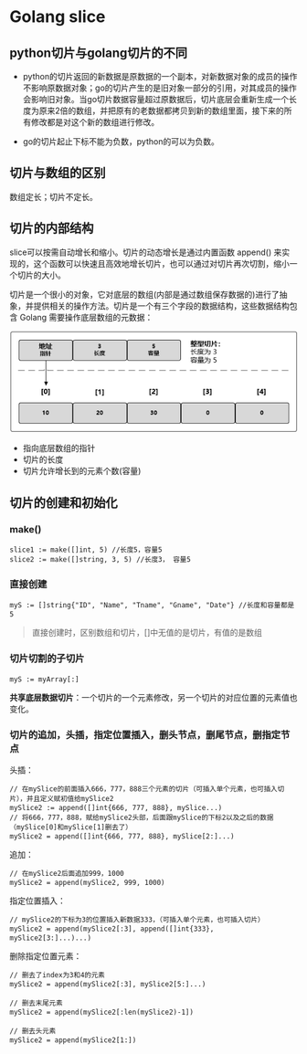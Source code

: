 # Golang slice

## python切片与golang切片的不同

* python的切片返回的新数据是原数据的一个副本，对新数据对象的成员的操作不影响原数据对象；go的切片产生的是旧对象一部分的引用，对其成员的操作会影响旧对象。当go切片数据容量超过原数据后，切片底层会重新生成一个长度为原来2倍的数组，并把原有的老数据都拷贝到新的数组里面，接下来的所有修改都是对这个新的数组进行修改。

* go的切片起止下标不能为负数，python的可以为负数。

## 切片与数组的区别

数组定长；切片不定长。

## 切片的内部结构

slice可以按需自动增长和缩小。切片的动态增长是通过内置函数 append() 来实现的，这个函数可以快速且高效地增长切片，也可以通过对切片再次切割，缩小一个切片的大小。

切片是一个很小的对象，它对底层的数组(内部是通过数组保存数据的)进行了抽象，并提供相关的操作方法。切片是一个有三个字段的数据结构，这些数据结构包含 Golang 需要操作底层数组的元数据：

![slice](pic/slice1.png)

* 指向底层数组的指针
* 切片的长度
* 切片允许增长到的元素个数(容量)

## 切片的创建和初始化

### make()

    slice1 := make([]int, 5) //长度5，容量5
    slice2 := make([]string, 3, 5) //长度3， 容量5

### 直接创建

    myS := []string{"ID", "Name", "Tname", "Gname", "Date"} //长度和容量都是5

> 直接创建时，区别数组和切片，[]中无值的是切片，有值的是数组

### 切片切割的子切片

    myS := myArray[:]

**共享底层数据切片**：一个切片的一个元素修改，另一个切片的对应位置的元素值也变化。

### 切片的追加，头插，指定位置插入，删头节点，删尾节点，删指定节点

头插：

    // 在mySlice的前面插入666，777，888三个元素的切片（可插入单个元素，也可插入切片），并且定义赋初值给mySlice2
    mySlice2 := append([]int{666, 777, 888}, mySlice...)
    // 将666，777，888，赋给mySlice2头部，后面跟mySlice的下标2以及之后的数据（mySlice[0]和mySlice[1]删去了）
    mySlice2 = append([]int{666, 777, 888}, mySlice[2:]...)

追加：

    // 在mySlice2后面追加999，1000
    mySlice2 = append(mySlice2, 999, 1000)

指定位置插入：

    // mySlice2的下标为3的位置插入新数据333，（可插入单个元素，也可插入切片）
    mySlice2 = append(mySlice2[:3], append([]int{333}, mySlice2[3:]...)...)

删除指定位置元素：

    // 删去了index为3和4的元素
    mySlice2 = append(mySlice2[:3], mySlice2[5:]...)

    // 删去末尾元素
    mySlice2 = append(mySlice2[:len(mySlice2)-1])

    // 删去头元素
    mySlice2 = append(mySlice2[1:])

